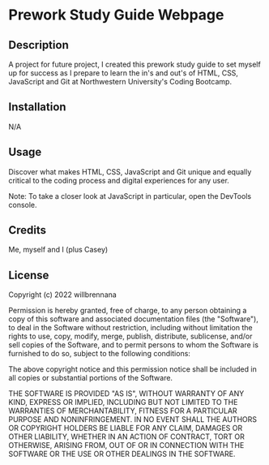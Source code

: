 # Prework Study Guide Webpage

## Description

A project for future project, I created this prework study guide to set myself up for success as I prepare to learn the in's and out's of HTML, CSS, JavaScript and Git at Northwestern University's Coding Bootcamp.

## Installation

N/A

## Usage

Discover what makes HTML, CSS, JavaScript and Git unique and equally critical to the coding process and digital experiences for any user. 

Note: To take a closer look at JavaScript in particular, open the DevTools console.

## Credits

Me, myself and I (plus Casey)

## License

Copyright (c) 2022 willbrennana

Permission is hereby granted, free of charge, to any person obtaining a copy
of this software and associated documentation files (the "Software"), to deal
in the Software without restriction, including without limitation the rights
to use, copy, modify, merge, publish, distribute, sublicense, and/or sell
copies of the Software, and to permit persons to whom the Software is
furnished to do so, subject to the following conditions:

The above copyright notice and this permission notice shall be included in all
copies or substantial portions of the Software.

THE SOFTWARE IS PROVIDED "AS IS", WITHOUT WARRANTY OF ANY KIND, EXPRESS OR
IMPLIED, INCLUDING BUT NOT LIMITED TO THE WARRANTIES OF MERCHANTABILITY,
FITNESS FOR A PARTICULAR PURPOSE AND NONINFRINGEMENT. IN NO EVENT SHALL THE
AUTHORS OR COPYRIGHT HOLDERS BE LIABLE FOR ANY CLAIM, DAMAGES OR OTHER
LIABILITY, WHETHER IN AN ACTION OF CONTRACT, TORT OR OTHERWISE, ARISING FROM,
OUT OF OR IN CONNECTION WITH THE SOFTWARE OR THE USE OR OTHER DEALINGS IN THE
SOFTWARE.